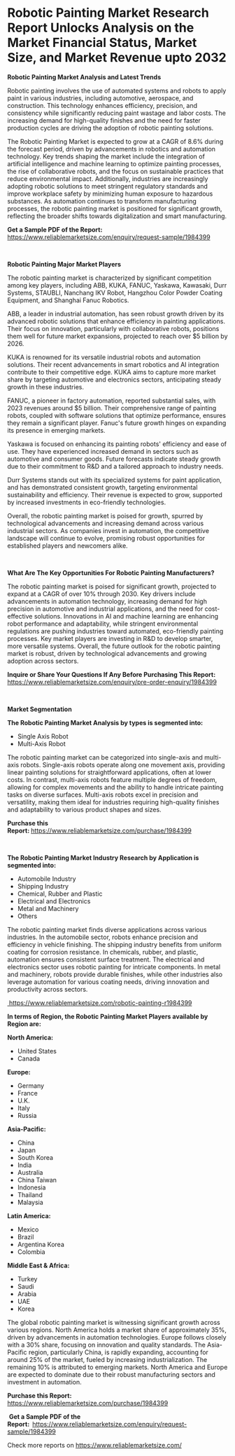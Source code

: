 <p><h1>Robotic Painting Market Research Report Unlocks Analysis on the Market Financial Status, Market Size, and Market Revenue upto 2032</h1></p><p><strong>Robotic Painting Market Analysis and Latest Trends</strong></p>
<p><p>Robotic painting involves the use of automated systems and robots to apply paint in various industries, including automotive, aerospace, and construction. This technology enhances efficiency, precision, and consistency while significantly reducing paint wastage and labor costs. The increasing demand for high-quality finishes and the need for faster production cycles are driving the adoption of robotic painting solutions.</p><p>The Robotic Painting Market is expected to grow at a CAGR of 8.6% during the forecast period, driven by advancements in robotics and automation technology. Key trends shaping the market include the integration of artificial intelligence and machine learning to optimize painting processes, the rise of collaborative robots, and the focus on sustainable practices that reduce environmental impact. Additionally, industries are increasingly adopting robotic solutions to meet stringent regulatory standards and improve workplace safety by minimizing human exposure to hazardous substances. As automation continues to transform manufacturing processes, the robotic painting market is positioned for significant growth, reflecting the broader shifts towards digitalization and smart manufacturing.</p></p>
<p><strong>Get a Sample PDF of the Report:&nbsp;</strong> <a href="https://www.reliablemarketsize.com/enquiry/request-sample/1984399?utm_campaign=2269&utm_medium=2&utm_source=Github&utm_content=ia&utm_term=20022025&utm_id=robotic-painting">https://www.reliablemarketsize.com/enquiry/request-sample/1984399</a></p>
<p>&nbsp;</p>
<p><strong>Robotic Painting Major Market Players</strong></p>
<p><p>The robotic painting market is characterized by significant competition among key players, including ABB, KUKA, FANUC, Yaskawa, Kawasaki, Durr Systems, STAUBLI, Nanchang IKV Robot, Hangzhou Color Powder Coating Equipment, and Shanghai Fanuc Robotics. </p><p>ABB, a leader in industrial automation, has seen robust growth driven by its advanced robotic solutions that enhance efficiency in painting applications. Their focus on innovation, particularly with collaborative robots, positions them well for future market expansions, projected to reach over $5 billion by 2026.</p><p>KUKA is renowned for its versatile industrial robots and automation solutions. Their recent advancements in smart robotics and AI integration contribute to their competitive edge. KUKA aims to capture more market share by targeting automotive and electronics sectors, anticipating steady growth in these industries.</p><p>FANUC, a pioneer in factory automation, reported substantial sales, with 2023 revenues around $5 billion. Their comprehensive range of painting robots, coupled with software solutions that optimize performance, ensures they remain a significant player. Fanuc's future growth hinges on expanding its presence in emerging markets.</p><p>Yaskawa is focused on enhancing its painting robots' efficiency and ease of use. They have experienced increased demand in sectors such as automotive and consumer goods. Future forecasts indicate steady growth due to their commitment to R&D and a tailored approach to industry needs.</p><p>Durr Systems stands out with its specialized systems for paint application, and has demonstrated consistent growth, targeting environmental sustainability and efficiency. Their revenue is expected to grow, supported by increased investments in eco-friendly technologies.</p><p>Overall, the robotic painting market is poised for growth, spurred by technological advancements and increasing demand across various industrial sectors. As companies invest in automation, the competitive landscape will continue to evolve, promising robust opportunities for established players and newcomers alike.</p></p>
<p>&nbsp;</p>
<p><strong>What Are The Key Opportunities For Robotic Painting Manufacturers?</strong></p>
<p><p>The robotic painting market is poised for significant growth, projected to expand at a CAGR of over 10% through 2030. Key drivers include advancements in automation technology, increasing demand for high precision in automotive and industrial applications, and the need for cost-effective solutions. Innovations in AI and machine learning are enhancing robot performance and adaptability, while stringent environmental regulations are pushing industries toward automated, eco-friendly painting processes. Key market players are investing in R&D to develop smarter, more versatile systems. Overall, the future outlook for the robotic painting market is robust, driven by technological advancements and growing adoption across sectors.</p></p>
<p><strong>Inquire or Share Your Questions If Any Before Purchasing This Report:</strong> <a href="https://www.reliablemarketsize.com/enquiry/pre-order-enquiry/1984399?utm_campaign=2269&utm_medium=2&utm_source=Github&utm_content=ia&utm_term=20022025&utm_id=robotic-painting">https://www.reliablemarketsize.com/enquiry/pre-order-enquiry/1984399</a></p>
<p>&nbsp;</p>
<p><strong>Market Segmentation</strong></p>
<p><strong>The Robotic Painting Market Analysis by types is segmented into:</strong></p>
<p><ul><li>Single Axis Robot</li><li>Multi-Axis Robot</li></ul></p>
<p><p>The robotic painting market can be categorized into single-axis and multi-axis robots. Single-axis robots operate along one movement axis, providing linear painting solutions for straightforward applications, often at lower costs. In contrast, multi-axis robots feature multiple degrees of freedom, allowing for complex movements and the ability to handle intricate painting tasks on diverse surfaces. Multi-axis robots excel in precision and versatility, making them ideal for industries requiring high-quality finishes and adaptability to various product shapes and sizes.</p></p>
<p><strong>Purchase this Report:&nbsp;</strong><a href="https://www.reliablemarketsize.com/purchase/1984399?utm_campaign=2269&utm_medium=2&utm_source=Github&utm_content=ia&utm_term=20022025&utm_id=robotic-painting">https://www.reliablemarketsize.com/purchase/1984399</a></p>
<p>&nbsp;</p>
<p><strong>The Robotic Painting Market Industry Research by Application is segmented into:</strong></p>
<p><ul><li>Automobile Industry</li><li>Shipping Industry</li><li>Chemical, Rubber and Plastic</li><li>Electrical and Electronics</li><li>Metal and Machinery</li><li>Others</li></ul></p>
<p><p>The robotic painting market finds diverse applications across various industries. In the automobile sector, robots enhance precision and efficiency in vehicle finishing. The shipping industry benefits from uniform coating for corrosion resistance. In chemicals, rubber, and plastic, automation ensures consistent surface treatment. The electrical and electronics sector uses robotic painting for intricate components. In metal and machinery, robots provide durable finishes, while other industries also leverage automation for various coating needs, driving innovation and productivity across sectors.</p></p>
<p><a href="https://www.reliablemarketsize.com/robotic-painting-r1984399?utm_campaign=2269&utm_medium=2&utm_source=Github&utm_content=ia&utm_term=20022025&utm_id=robotic-painting">&nbsp;https://www.reliablemarketsize.com/robotic-painting-r1984399</a></p>
<p><strong>In terms of Region, the Robotic Painting Market Players available by Region are:</strong></p>
<p>
    <p> <strong> North America: </strong>
        <ul>
            <li>United States</li>
            <li>Canada</li>
        </ul>
        </p> 
    <p> <strong> Europe: </strong>
        <ul>
            <li>Germany</li>
            <li>France</li>
            <li>U.K.</li>
            <li>Italy</li>
            <li>Russia</li>
        </ul>
        </p> 
    <p> <strong> Asia-Pacific: </strong>
        <ul>
            <li>China</li>
            <li>Japan</li>
            <li>South Korea</li>
            <li>India</li>
            <li>Australia</li>
            <li>China Taiwan</li>
            <li>Indonesia</li>
            <li>Thailand</li>
            <li>Malaysia</li>
        </ul>
        </p> 
    <p> <strong> Latin America: </strong>
        <ul>
            <li>Mexico</li>
            <li>Brazil</li>
            <li>Argentina Korea</li>
            <li>Colombia</li>
        </ul>
        </p> 
    <p> <strong> Middle East & Africa: </strong>
        <ul>
            <li>Turkey</li>
            <li>Saudi</li>
            <li>Arabia</li>
            <li>UAE</li>
            <li>Korea</li>
        </ul>
    </p>
    </p>
<p><p>The global robotic painting market is witnessing significant growth across various regions. North America holds a market share of approximately 35%, driven by advancements in automation technologies. Europe follows closely with a 30% share, focusing on innovation and quality standards. The Asia-Pacific region, particularly China, is rapidly expanding, accounting for around 25% of the market, fueled by increasing industrialization. The remaining 10% is attributed to emerging markets. North America and Europe are expected to dominate due to their robust manufacturing sectors and investment in automation.</p></p>
<p><strong>Purchase this Report: </strong><a href="https://www.reliablemarketsize.com/purchase/1984399?utm_campaign=2269&utm_medium=2&utm_source=Github&utm_content=ia&utm_term=20022025&utm_id=robotic-painting">https://www.reliablemarketsize.com/purchase/1984399</a></p>
<p>&nbsp;<strong>Get a Sample PDF of the Report:&nbsp;&nbsp;</strong><a href="https://www.reliablemarketsize.com/enquiry/request-sample/1984399?utm_campaign=2269&utm_medium=2&utm_source=Github&utm_content=ia&utm_term=20022025&utm_id=robotic-painting">https://www.reliablemarketsize.com/enquiry/request-sample/1984399</a></p>
<p><strong></strong></p>
<p>Check more reports on <a href="https://www.reliablemarketsize.com/?utm_campaign=2269&utm_medium=2&utm_source=Github&utm_content=ia&utm_term=20022025&utm_id=robotic-painting">https://www.reliablemarketsize.com/</a></p>